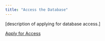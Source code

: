 ```yaml
---
title: "Access the Database"
---
```


[description of applying for database access.]

[Apply for Access](https://docs.google.com/forms/d/e/1FAIpQLSeFgOT2buxTp6uMiQ42vbwscjC-ZNbVcGxouEVklQeilJFQVA/viewform)
